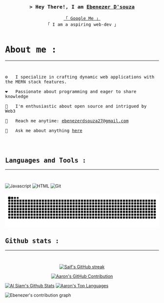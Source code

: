 
<h1 align="center"></h1> 

<!-- Intro  -->
<h3 align="center">
        <samp>&gt; Hey There!, I am
                <b><a target="_blank" href="">Ebenezer D'souza</a></b>
        </samp>
</h3>

<p align="center"> 
  <samp>
    <a href="https://www.youtube.com/watch?v=dQw4w9WgXcQ">「 Google Me 」</a>
    <br>
    「 I am a aspiring web-dev 」
    <br>
    <br>
  </samp>
</p>

<h1 align="center"></h1>

<!-- About Section -->
<h1><samp style="font-family: monospace; font-size: 2;font-weight:bold;">About me :</samp></h1>
<hr/>
<br/>

  
 
<samp>

 ⚙️  &emsp; I specialize in crafting dynamic web applications with the MERN stack features.<br/><br/>
 ❤️  &emsp; Passionate about programming and eager to share knowledge<br/><br/>
 📡 &emsp; I'm enthusiastic about open source and intrigued by Web3<br/><br/>
 📧 &emsp; Reach me anytime: ebenezerdsouza27@gmail.com<br/><br/>
 💬 &emsp; Ask me about anything [here](https://twitter.com/EbeD_LEARNS)

</samp>

<br/>
<br/>


<h2><samp style="font-family: monospace; font-size: 2;font-weight:bold;">Languages and Tools :</samp></h2>

<hr/>
<br/>

![Javascript](https://img.shields.io/badge/Javascript-F0DB4F?style=for-the-badge&labelColor=black&logo=javascript&logoColor=F0DB4F)
![HTML](https://img.shields.io/badge/HTML5-E34F26?style=for-the-badge&logo=html5&logoColor=white)
![Git](https://img.shields.io/badge/Git-F05032?style=for-the-badge&logo=git&logoColor=white)
<br/>
<br/>
<picture>
  <source media="(prefers-color-scheme: dark)" srcset="https://raw.githubusercontent.com/khardikk/khardikk/output/github-contribution-grid-snake.svg dist/github-contribution-grid-snake-dark.svg">
  <source media="(prefers-color-scheme: light)" srcset="https://raw.githubusercontent.com/khardikk/khardikk/output/github-contribution-grid-snake.svg">
  <img alt="github contribution grid snake animation" src="https://raw.githubusercontent.com/khardikk/khardikk/output/github-contribution-grid-snake.svg dist/github-contribution-grid-snake-dark.svg">
</picture>
<br/>
<h2><samp style="font-family: monospace; font-size: 2;font-weight:bold;">Github stats :</samp></h2>
<hr/>
<br/>

<p align="center">
  <a href="https://github.com/ebe-d">
    <img src="https://github-readme-streak-stats.herokuapp.com/?user=ebe-d&theme=radical&border=7F3FBF&background=0D1117" alt="Saif's GitHub streak"/>
  </a>
</p>

<p align="center">
  <a href="https://github.com/ebe-d">
    <img src="https://github-profile-summary-cards.vercel.app/api/cards/profile-details?username=ebe-d&theme=radical" alt="Aaron's GitHub Contribution"/>
  </a>
</p>
<a> 
    <a href="https://github.com/ebe-d"><img alt="Al Siam's Github Stats" src="https://denvercoder1-github-readme-stats.vercel.app/api?username=ebe-d&show_icons=true&count_private=true&theme=react&border_color=7F3FBF&bg_color=0D1117&title_color=F85D7F&icon_color=F8D866" height="192px" width="49.5%"/></a>
  <a href="https://github.com/ebe-d"><img alt="Aaron's Top Languages" src="https://denvercoder1-github-readme-stats.vercel.app/api/top-langs/?username=ebe-d&langs_count=8&layout=compact&theme=react&border_color=7F3FBF&bg_color=0D1117&title_color=F85D7F&icon_color=F8D866" height="192px" width="49.5%"/></a>
</a>

![Ebenezer's contribution graph](https://github-readme-activity-graph.vercel.app/graph?username=ebe-d&custom_title=Ebe's%20%20GitHub%20Activity%20Graph&bg_color=0D1117&color=7F3FBF&line=7F3FBF&point=7F3FBF&area_color=FFFFFF&title_color=FFFFFF&area=true)


